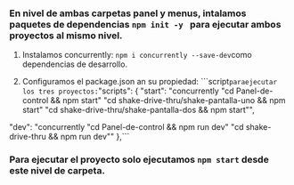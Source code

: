 ### En nivel de ambas carpetas panel y menus, intalamos paquetes de dependencias `npm init -y ` para ejecutar ambos proyectos al mismo nivel.

1. Instalamos concurrently: `npm i concurrently --save-dev`como dependencias de desarrollo.

2. Configuramos el package.json an su propiedad:
 ```script` paraejecutar los tres proyectos:
   `"scripts": {
   "start": "concurrently \"cd Panel-de-control && npm start\" \"cd shake-drive-thru/shake-pantalla-uno && npm start\" \"cd shake-drive-thru/shake-pantalla-dos && npm start\"",

"dev": "concurrently \"cd Panel-de-control && npm run dev\" \"cd shake-drive-thru && npm run dev\""
},```

### Para ejecutar el proyecto solo ejecutamos `npm start` desde este nivel de carpeta.
